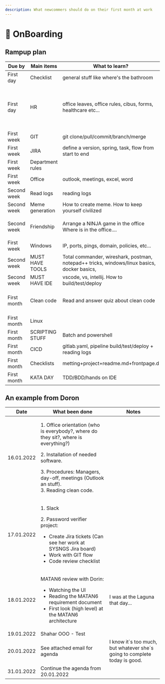 ```yaml
---
description: What newcommers should do on their first month at work
---
```


# 🤝 OnBoarding

## Rampup plan

| Due by      | Main items       | What to learn?                                                                              | Test link                                                                                                                                                                                                                            | External links                                                                                                                                                                                                                                                                                                                                                                                                                                                                                                                                                                                                                                                                                                                                                                                                                                                                                                                                                                                                                                                                                                                                                                                                                                                                                                                                                                                                                                                                                                                             |
| ----------- | ---------------- | ------------------------------------------------------------------------------------------- | ------------------------------------------------------------------------------------------------------------------------------------------------------------------------------------------------------------------------------------ | ------------------------------------------------------------------------------------------------------------------------------------------------------------------------------------------------------------------------------------------------------------------------------------------------------------------------------------------------------------------------------------------------------------------------------------------------------------------------------------------------------------------------------------------------------------------------------------------------------------------------------------------------------------------------------------------------------------------------------------------------------------------------------------------------------------------------------------------------------------------------------------------------------------------------------------------------------------------------------------------------------------------------------------------------------------------------------------------------------------------------------------------------------------------------------------------------------------------------------------------------------------------------------------------------------------------------------------------------------------------------------------------------------------------------------------------------------------------------------------------------------------------------------------------ |
| First day   | Checklist        | general stuff like where's the bathroom                                                     |                                                                                                                                                                                                                                      | [https://business.linkedin.com/content/dam/business/talent-solutions/global/en\_us/c/pdfs/onboarding-in-a-box-v03-06.pdf](https://business.linkedin.com/content/dam/business/talent-solutions/global/en\_us/c/pdfs/onboarding-in-a-box-v03-06.pdf)                                                                                                                                                                                                                                                                                                                                                                                                                                                                                                                                                                                                                                                                                                                                                                                                                                                                                                                                                                                                                                                                                                                                                                                                                                                                                         |
| First day   | HR               | office leaves, office rules, cibus, forms, healthcare etc...                                |                                                                                                                                                                                                                                      | [https://www.google.com/search?q=onboarding+syllabus\&rlz=1C1GCEU\_enIL932IL932\&sxsrf=AOaemvJ6a43pybDD2FE2rIB-8ThN6NDEvQ:1641488035840\&tbm=isch\&source=iu\&ictx=1\&fir=vLMyJrBUvpqBWM%252CDhNrkC1dSZsARM%252C\_%253BLwqivE37xjgHdM%252CDhNrkC1dSZsARM%252C\_%253BXB0BoW7wwVLzHM%252Cr5hDGfBJGFUFnM%252C\_%253Bia1uqaeas2Xy-M%252CDhNrkC1dSZsARM%252C\_%253BdlP0mtVU3ECK3M%252CDhNrkC1dSZsARM%252C\_%253BXbonv1LmwLHpUM%252Cte1ThogLIyVMRM%252C\_%253BWxT1Po6FCnEr3M%252Clv1ID68gsNrACM%252C\_%253BJTdYgdO9Gt211M%252CeXvfJa6uJj0vzM%252C\_%253BDYnIGit6freRXM%252Cte1ThogLIyVMRM%252C\_%253BTTc-T-8290pqBM%252C6mZfUG3aLSL0zM%252C\_\&vet=1\&usg=AI4\_-kT9gNeLLohKMHW-6WaATVUx5Z3faw\&sa=X\&ved=2ahUKEwjMrJ26y531AhU6RPEDHSE8BjsQ9QF6BAgjEAE#imgrc=LwqivE37xjgHdM](https://www.google.com/search?q=onboarding+syllabus\&rlz=1C1GCEU\_enIL932IL932\&sxsrf=AOaemvJ6a43pybDD2FE2rIB-8ThN6NDEvQ:1641488035840\&tbm=isch\&source=iu\&ictx=1\&fir=vLMyJrBUvpqBWM%252CDhNrkC1dSZsARM%252C\_%253BLwqivE37xjgHdM%252CDhNrkC1dSZsARM%252C\_%253BXB0BoW7wwVLzHM%252Cr5hDGfBJGFUFnM%252C\_%253Bia1uqaeas2Xy-M%252CDhNrkC1dSZsARM%252C\_%253BdlP0mtVU3ECK3M%252CDhNrkC1dSZsARM%252C\_%253BXbonv1LmwLHpUM%252Cte1ThogLIyVMRM%252C\_%253BWxT1Po6FCnEr3M%252Clv1ID68gsNrACM%252C\_%253BJTdYgdO9Gt211M%252CeXvfJa6uJj0vzM%252C\_%253BDYnIGit6freRXM%252Cte1ThogLIyVMRM%252C\_%253BTTc-T-8290pqBM%252C6mZfUG3aLSL0zM%252C\_\&vet=1\&usg=AI4\_-kT9gNeLLohKMHW-6WaATVUx5Z3faw\&sa=X\&ved=2ahUKEwjMrJ26y531AhU6RPEDHSE8BjsQ9QF6BAgjEAE#imgrc=LwqivE37xjgHdM) |
| First week  | GIT              | git clone/pull/commit/branch/merge                                                          |                                                                                                                                                                                                                                      |                                                                                                                                                                                                                                                                                                                                                                                                                                                                                                                                                                                                                                                                                                                                                                                                                                                                                                                                                                                                                                                                                                                                                                                                                                                                                                                                                                                                                                                                                                                                            |
| First week  | JIRA             | define a version, spring, task, flow from start to end                                      |                                                                                                                                                                                                                                      |                                                                                                                                                                                                                                                                                                                                                                                                                                                                                                                                                                                                                                                                                                                                                                                                                                                                                                                                                                                                                                                                                                                                                                                                                                                                                                                                                                                                                                                                                                                                            |
| First week  | Department rules |                                                                                             |                                                                                                                                                                                                                                      |                                                                                                                                                                                                                                                                                                                                                                                                                                                                                                                                                                                                                                                                                                                                                                                                                                                                                                                                                                                                                                                                                                                                                                                                                                                                                                                                                                                                                                                                                                                                            |
| First week  | Office           | outlook, meetings, excel, word                                                              |                                                                                                                                                                                                                                      |                                                                                                                                                                                                                                                                                                                                                                                                                                                                                                                                                                                                                                                                                                                                                                                                                                                                                                                                                                                                                                                                                                                                                                                                                                                                                                                                                                                                                                                                                                                                            |
| Second week | Read logs        | reading logs                                                                                |                                                                                                                                                                                                                                      |                                                                                                                                                                                                                                                                                                                                                                                                                                                                                                                                                                                                                                                                                                                                                                                                                                                                                                                                                                                                                                                                                                                                                                                                                                                                                                                                                                                                                                                                                                                                            |
| Second week | Meme generation  | How to create meme. How to keep yourself civilized                                          |                                                                                                                                                                                                                                      |                                                                                                                                                                                                                                                                                                                                                                                                                                                                                                                                                                                                                                                                                                                                                                                                                                                                                                                                                                                                                                                                                                                                                                                                                                                                                                                                                                                                                                                                                                                                            |
| Second week | Friendship       | <p>Arrange a NINJA game in the office<br>Where is in the office....</p>                     |                                                                                                                                                                                                                                      |                                                                                                                                                                                                                                                                                                                                                                                                                                                                                                                                                                                                                                                                                                                                                                                                                                                                                                                                                                                                                                                                                                                                                                                                                                                                                                                                                                                                                                                                                                                                            |
| First week  | Windows          | IP, ports, pings, domain, policies, etc...                                                  |                                                                                                                                                                                                                                      |                                                                                                                                                                                                                                                                                                                                                                                                                                                                                                                                                                                                                                                                                                                                                                                                                                                                                                                                                                                                                                                                                                                                                                                                                                                                                                                                                                                                                                                                                                                                            |
| Second week | MUST HAVE TOOLS  | Total commander, wireshark, postman, notepad++ tricks, windows/linux basics, docker basics, |                                                                                                                                                                                                                                      |                                                                                                                                                                                                                                                                                                                                                                                                                                                                                                                                                                                                                                                                                                                                                                                                                                                                                                                                                                                                                                                                                                                                                                                                                                                                                                                                                                                                                                                                                                                                            |
| Second week | MUST HAVE IDE    | vscode, vs, intellij. How to build/test/deploy                                              |                                                                                                                                                                                                                                      |                                                                                                                                                                                                                                                                                                                                                                                                                                                                                                                                                                                                                                                                                                                                                                                                                                                                                                                                                                                                                                                                                                                                                                                                                                                                                                                                                                                                                                                                                                                                            |
| First month | Clean code       | Read and answer quiz about clean code                                                       | [https://docs.google.com/forms/d/e/1FAIpQLSdMndwvmSajruu0GQz7G-b4dBWqKHV8BgUsiIG8CZAsFzu6IA/viewform?usp=sf\_link](https://docs.google.com/forms/d/e/1FAIpQLSdMndwvmSajruu0GQz7G-b4dBWqKHV8BgUsiIG8CZAsFzu6IA/viewform?usp=sf\_link) |                                                                                                                                                                                                                                                                                                                                                                                                                                                                                                                                                                                                                                                                                                                                                                                                                                                                                                                                                                                                                                                                                                                                                                                                                                                                                                                                                                                                                                                                                                                                            |
| First month | Linux            |                                                                                             |                                                                                                                                                                                                                                      |                                                                                                                                                                                                                                                                                                                                                                                                                                                                                                                                                                                                                                                                                                                                                                                                                                                                                                                                                                                                                                                                                                                                                                                                                                                                                                                                                                                                                                                                                                                                            |
| First month | SCRIPTING STUFF  | Batch and powershell                                                                        |                                                                                                                                                                                                                                      |                                                                                                                                                                                                                                                                                                                                                                                                                                                                                                                                                                                                                                                                                                                                                                                                                                                                                                                                                                                                                                                                                                                                                                                                                                                                                                                                                                                                                                                                                                                                            |
| First month | CICD             | gitlab.yaml, pipeline build/test/deploy + reading logs                                      |                                                                                                                                                                                                                                      |                                                                                                                                                                                                                                                                                                                                                                                                                                                                                                                                                                                                                                                                                                                                                                                                                                                                                                                                                                                                                                                                                                                                                                                                                                                                                                                                                                                                                                                                                                                                            |
| First month | Checklists       | metting+project+readme.md+frontpage.d                                                       |                                                                                                                                                                                                                                      |                                                                                                                                                                                                                                                                                                                                                                                                                                                                                                                                                                                                                                                                                                                                                                                                                                                                                                                                                                                                                                                                                                                                                                                                                                                                                                                                                                                                                                                                                                                                            |
| First month | KATA DAY         | TDD/BDD/hands on IDE                                                                        |                                                                                                                                                                                                                                      |                                                                                                                                                                                                                                                                                                                                                                                                                                                                                                                                                                                                                                                                                                                                                                                                                                                                                                                                                                                                                                                                                                                                                                                                                                                                                                                                                                                                                                                                                                                                            |

## An example from Doron

| Date       | What been done                                                                                                                                                                                                                      | Notes                                                                       |
| ---------- | ----------------------------------------------------------------------------------------------------------------------------------------------------------------------------------------------------------------------------------- | --------------------------------------------------------------------------- |
| 16.01.2022 | <p>1. Office orientation (who is everybody?, where do they sit?, where is everything?)</p><p>2. Installation of needed software.</p><p>3. Procedures: Managers, day-off, meetings (Outlook an stuff).<br>3. Reading clean code.</p> |                                                                             |
| 17.01.2022 | <p>1. Slack</p><p>2. Password verifier project:</p><ul><li>Create Jira tickets (Can see her work at SYSNGS Jira board)</li><li>Work with GIT flow</li><li>Code review checklist</li></ul>                                           |                                                                             |
| 18.01.2022 | <p>MATAN6 review with Dorin:</p><ul><li>Watching the UI</li><li>Reading the MATAN6 requirement document</li><li>First look (high level) at the MATAN6 architecture</li></ul><p> </p>                                                | I was at the Laguna that day…                                               |
| 19.01.2022 | Shahar OOO - Test                                                                                                                                                                                                                   |                                                                             |
| 20.01.2022 | See attached email for agenda                                                                                                                                                                                                       | I know it\`s too much, but whatever she\`s going to complete today is good. |
| 31.01.2022 | Continue the agenda from 20.01.2022                                                                                                                                                                                                 |                                                                             |
